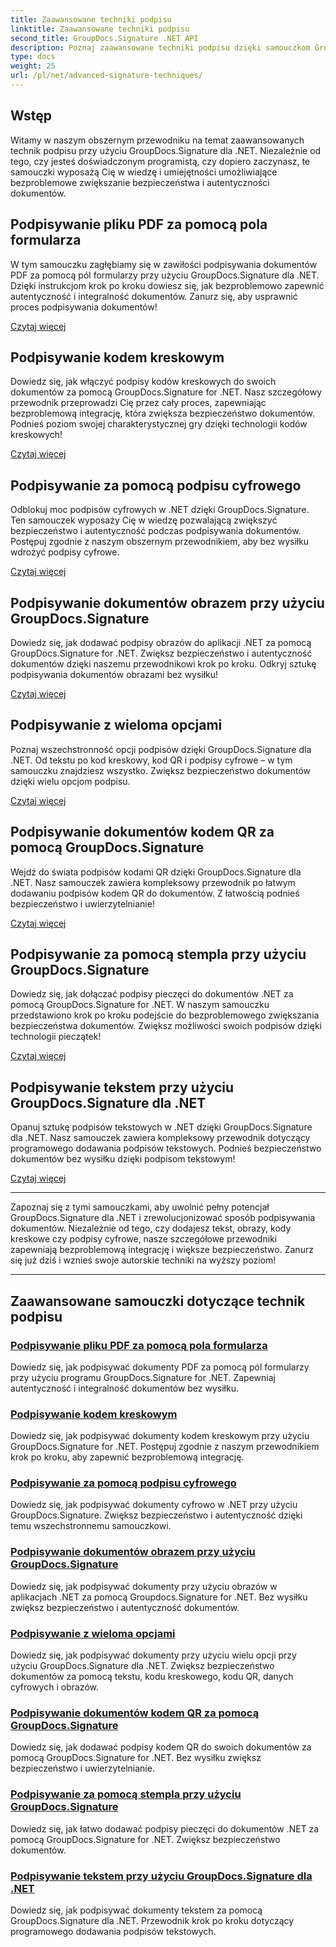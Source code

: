 ```yaml
---
title: Zaawansowane techniki podpisu
linktitle: Zaawansowane techniki podpisu
second_title: GroupDocs.Signature .NET API
description: Poznaj zaawansowane techniki podpisu dzięki samouczkom GroupDocs.Signature for .NET. Bezproblemowo podpisuj pliki PDF, obrazy i dokumenty za pomocą kodów kreskowych, cyfrowych i nie tylko.
type: docs
weight: 25
url: /pl/net/advanced-signature-techniques/
---
```

## Wstęp

Witamy w naszym obszernym przewodniku na temat zaawansowanych technik podpisu przy użyciu GroupDocs.Signature dla .NET. Niezależnie od tego, czy jesteś doświadczonym programistą, czy dopiero zaczynasz, te samouczki wyposażą Cię w wiedzę i umiejętności umożliwiające bezproblemowe zwiększanie bezpieczeństwa i autentyczności dokumentów.

## Podpisywanie pliku PDF za pomocą pola formularza

W tym samouczku zagłębiamy się w zawiłości podpisywania dokumentów PDF za pomocą pól formularzy przy użyciu GroupDocs.Signature dla .NET. Dzięki instrukcjom krok po kroku dowiesz się, jak bezproblemowo zapewnić autentyczność i integralność dokumentów. Zanurz się, aby usprawnić proces podpisywania dokumentów!

[Czytaj więcej](./sign-pdf-form-field/)

## Podpisywanie kodem kreskowym

Dowiedz się, jak włączyć podpisy kodów kreskowych do swoich dokumentów za pomocą GroupDocs.Signature for .NET. Nasz szczegółowy przewodnik przeprowadzi Cię przez cały proces, zapewniając bezproblemową integrację, która zwiększa bezpieczeństwo dokumentów. Podnieś poziom swojej charakterystycznej gry dzięki technologii kodów kreskowych!

[Czytaj więcej](./sign-with-barcode/)

## Podpisywanie za pomocą podpisu cyfrowego

Odblokuj moc podpisów cyfrowych w .NET dzięki GroupDocs.Signature. Ten samouczek wyposaży Cię w wiedzę pozwalającą zwiększyć bezpieczeństwo i autentyczność podczas podpisywania dokumentów. Postępuj zgodnie z naszym obszernym przewodnikiem, aby bez wysiłku wdrożyć podpisy cyfrowe.

[Czytaj więcej](./sign-with-digital/)

## Podpisywanie dokumentów obrazem przy użyciu GroupDocs.Signature

Dowiedz się, jak dodawać podpisy obrazów do aplikacji .NET za pomocą GroupDocs.Signature for .NET. Zwiększ bezpieczeństwo i autentyczność dokumentów dzięki naszemu przewodnikowi krok po kroku. Odkryj sztukę podpisywania dokumentów obrazami bez wysiłku!

[Czytaj więcej](./sign-with-image/)

## Podpisywanie z wieloma opcjami

Poznaj wszechstronność opcji podpisów dzięki GroupDocs.Signature dla .NET. Od tekstu po kod kreskowy, kod QR i podpisy cyfrowe – w tym samouczku znajdziesz wszystko. Zwiększ bezpieczeństwo dokumentów dzięki wielu opcjom podpisu.

[Czytaj więcej](./sign-with-multiple-options/)

## Podpisywanie dokumentów kodem QR za pomocą GroupDocs.Signature

Wejdź do świata podpisów kodami QR dzięki GroupDocs.Signature dla .NET. Nasz samouczek zawiera kompleksowy przewodnik po łatwym dodawaniu podpisów kodem QR do dokumentów. Z łatwością podnieś bezpieczeństwo i uwierzytelnianie!

[Czytaj więcej](./sign-with-qr-code/)

## Podpisywanie za pomocą stempla przy użyciu GroupDocs.Signature

Dowiedz się, jak dołączać podpisy pieczęci do dokumentów .NET za pomocą GroupDocs.Signature for .NET. W naszym samouczku przedstawiono krok po kroku podejście do bezproblemowego zwiększania bezpieczeństwa dokumentów. Zwiększ możliwości swoich podpisów dzięki technologii pieczątek!

[Czytaj więcej](./sign-with-stamp/)

## Podpisywanie tekstem przy użyciu GroupDocs.Signature dla .NET

Opanuj sztukę podpisów tekstowych w .NET dzięki GroupDocs.Signature dla .NET. Nasz samouczek zawiera kompleksowy przewodnik dotyczący programowego dodawania podpisów tekstowych. Podnieś bezpieczeństwo dokumentów bez wysiłku dzięki podpisom tekstowym!

[Czytaj więcej](./sign-with-text/)

---

Zapoznaj się z tymi samouczkami, aby uwolnić pełny potencjał GroupDocs.Signature dla .NET i zrewolucjonizować sposób podpisywania dokumentów. Niezależnie od tego, czy dodajesz tekst, obrazy, kody kreskowe czy podpisy cyfrowe, nasze szczegółowe przewodniki zapewniają bezproblemową integrację i większe bezpieczeństwo. Zanurz się już dziś i wznieś swoje autorskie techniki na wyższy poziom!

---

## Zaawansowane samouczki dotyczące technik podpisu
### [Podpisywanie pliku PDF za pomocą pola formularza](./sign-pdf-form-field/)
Dowiedz się, jak podpisywać dokumenty PDF za pomocą pól formularzy przy użyciu programu GroupDocs.Signature for .NET. Zapewniaj autentyczność i integralność dokumentów bez wysiłku.
### [Podpisywanie kodem kreskowym](./sign-with-barcode/)
Dowiedz się, jak podpisywać dokumenty kodem kreskowym przy użyciu GroupDocs.Signature for .NET. Postępuj zgodnie z naszym przewodnikiem krok po kroku, aby zapewnić bezproblemową integrację.
### [Podpisywanie za pomocą podpisu cyfrowego](./sign-with-digital/)
Dowiedz się, jak podpisywać dokumenty cyfrowo w .NET przy użyciu GroupDocs.Signature. Zwiększ bezpieczeństwo i autentyczność dzięki temu wszechstronnemu samouczkowi.
### [Podpisywanie dokumentów obrazem przy użyciu GroupDocs.Signature](./sign-with-image/)
Dowiedz się, jak podpisywać dokumenty przy użyciu obrazów w aplikacjach .NET za pomocą Groupdocs.Signature for .NET. Bez wysiłku zwiększ bezpieczeństwo i autentyczność dokumentów.
### [Podpisywanie z wieloma opcjami](./sign-with-multiple-options/)
Dowiedz się, jak podpisywać dokumenty przy użyciu wielu opcji przy użyciu GroupDocs.Signature dla .NET. Zwiększ bezpieczeństwo dokumentów za pomocą tekstu, kodu kreskowego, kodu QR, danych cyfrowych i obrazów.
### [Podpisywanie dokumentów kodem QR za pomocą GroupDocs.Signature](./sign-with-qr-code/)
Dowiedz się, jak dodawać podpisy kodem QR do swoich dokumentów za pomocą GroupDocs.Signature for .NET. Bez wysiłku zwiększ bezpieczeństwo i uwierzytelnianie.
### [Podpisywanie za pomocą stempla przy użyciu GroupDocs.Signature](./sign-with-stamp/)
Dowiedz się, jak łatwo dodawać podpisy pieczęci do dokumentów .NET za pomocą GroupDocs.Signature for .NET. Zwiększ bezpieczeństwo dokumentów.
### [Podpisywanie tekstem przy użyciu GroupDocs.Signature dla .NET](./sign-with-text/)
Dowiedz się, jak podpisywać dokumenty tekstem za pomocą GroupDocs.Signature dla .NET. Przewodnik krok po kroku dotyczący programowego dodawania podpisów tekstowych.